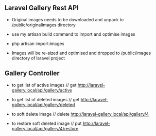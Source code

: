 
## Laravel Gallery Rest API

- Original images needs to be downloaded and unpack to /public/originalimages directory
- use my artisan build command to import and optimise images
- php artisan import:images

- Images will be re-sized and optimised and dropped to /public/images directory of laravel project


## Gallery Controller

- to get list of active images
// get http://laravel-gallery.local/api/gallery/active

- to get list of deleted images
// get http://laravel-gallery.local/api/gallery/deleted

- to soft delete image
// delete http://laravel-gallery.local/api/gallery/4

- to restore soft deleted image
// put http://laravel-gallery.local/api/gallery/4/restore

